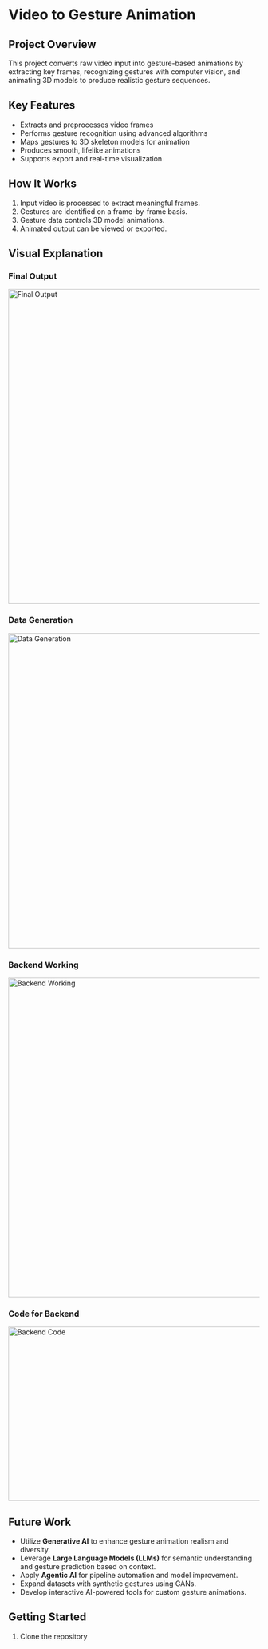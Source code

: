 # Video to Gesture Animation

## Project Overview
This project converts raw video input into gesture-based animations by extracting key frames, recognizing gestures with computer vision, and animating 3D models to produce realistic gesture sequences.

## Key Features
- Extracts and preprocesses video frames
- Performs gesture recognition using advanced algorithms
- Maps gestures to 3D skeleton models for animation
- Produces smooth, lifelike animations
- Supports export and real-time visualization

## How It Works
1. Input video is processed to extract meaningful frames.
2. Gestures are identified on a frame-by-frame basis.
3. Gesture data controls 3D model animations.
4. Animated output can be viewed or exported.

## Visual Explanation

### Final Output  
<img width="1816" height="630" alt="Final Output" src="https://github.com/user-attachments/assets/d93293cc-1c3d-466c-8c06-9d6830825a74" />

### Data Generation  
<img width="1808" height="631" alt="Data Generation" src="https://github.com/user-attachments/assets/f7ccdf0f-8fbc-4023-930d-7f81f3388671" />

### Backend Working  
<img width="969" height="640" alt="Backend Working" src="https://github.com/user-attachments/assets/ce94d96f-9cc3-4e5a-92d2-6d2ffc1edf36" />

### Code for Backend  
<img width="1391" height="349" alt="Backend Code" src="https://github.com/user-attachments/assets/760ca094-dc16-45e0-8e54-3a35f6d8a40f" />

## Future Work
- Utilize **Generative AI** to enhance gesture animation realism and diversity.
- Leverage **Large Language Models (LLMs)** for semantic understanding and gesture prediction based on context.
- Apply **Agentic AI** for pipeline automation and model improvement.
- Expand datasets with synthetic gestures using GANs.
- Develop interactive AI-powered tools for custom gesture animations.

## Getting Started
1. Clone the repository  
